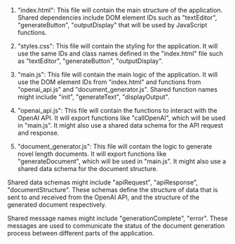 1. "index.html": This file will contain the main structure of the application. Shared dependencies include DOM element IDs such as "textEditor", "generateButton", "outputDisplay" that will be used by JavaScript functions.

2. "styles.css": This file will contain the styling for the application. It will use the same IDs and class names defined in the "index.html" file such as "textEditor", "generateButton", "outputDisplay".

3. "main.js": This file will contain the main logic of the application. It will use the DOM element IDs from "index.html" and functions from "openai_api.js" and "document_generator.js". Shared function names might include "init", "generateText", "displayOutput".

4. "openai_api.js": This file will contain the functions to interact with the OpenAI API. It will export functions like "callOpenAI", which will be used in "main.js". It might also use a shared data schema for the API request and response.

5. "document_generator.js": This file will contain the logic to generate novel length documents. It will export functions like "generateDocument", which will be used in "main.js". It might also use a shared data schema for the document structure.

Shared data schemas might include "apiRequest", "apiResponse", "documentStructure". These schemas define the structure of data that is sent to and received from the OpenAI API, and the structure of the generated document respectively.

Shared message names might include "generationComplete", "error". These messages are used to communicate the status of the document generation process between different parts of the application.
